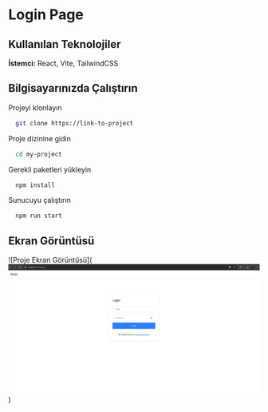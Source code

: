 # Login Page

## Kullanılan Teknolojiler

**İstemci:** React, Vite, TailwindCSS

## Bilgisayarınızda Çalıştırın

Projeyi klonlayın

```bash
  git clone https://link-to-project
```

Proje dizinine gidin

```bash
  cd my-project
```

Gerekli paketleri yükleyin

```bash
  npm install
```

Sunucuyu çalıştırın

```bash
  npm run start
```

## Ekran Görüntüsü

![Proje Ekran Görüntüsü](![alt text](image.png))
